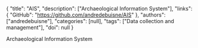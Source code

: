 {
  "title": "AIS",
  "description": ["Archaeological Information System"],
  "links": {
    "GitHub": "https://github.com/andredebuisne/AIS"
  },
  "authors": ["andredebuisne"],
  "categories": [null],
  "tags": ["Data collection and management"],
  "doi": null
}

<!-- Generated by csv2md.R – do not edit by hand -->

Archaeological Information System